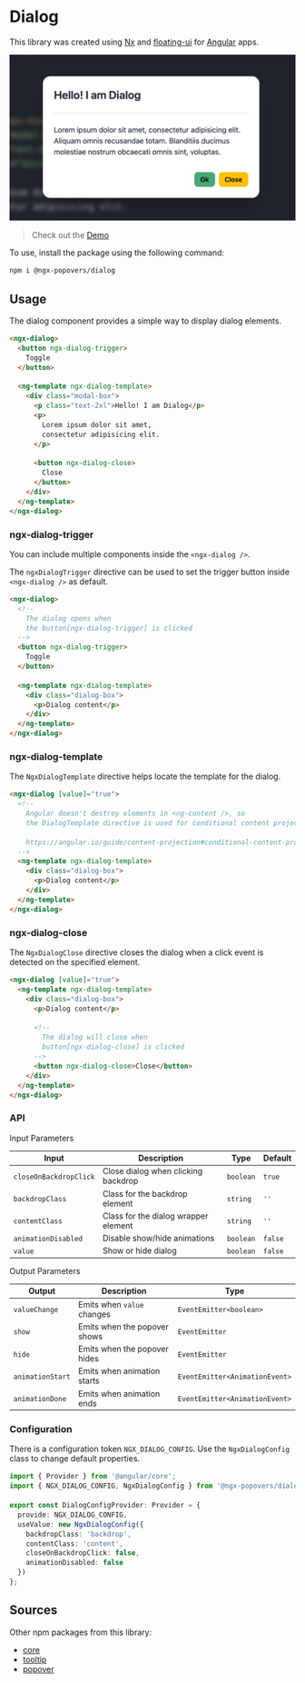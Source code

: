 # Dialog

This library was created using [Nx](https://nx.dev) and [floating-ui](https://floating-ui.com/) for [Angular](https://angular.dev/) apps.

![Dialog Preview](https://raw.githubusercontent.com/al-march/ngx-popovers/main/packages/dialog/assets/preview.png)

> Check out the [Demo](https://ngx-popovers.vercel.app/docs/dialog)

To use, install the package using the following command:

```bash
npm i @ngx-popovers/dialog
```

## Usage

The dialog component provides a simple way to display dialog elements.

```html
<ngx-dialog>
  <button ngx-dialog-trigger>
    Toggle
  </button>

  <ng-template ngx-dialog-template>
    <div class="modal-box">
      <p class="text-2xl">Hello! I am Dialog</p>
      <p>
        Lorem ipsum dolor sit amet,
        consectetur adipisicing elit.
      </p>

      <button ngx-dialog-close>
        Close
      </button>
    </div>
  </ng-template>
</ngx-dialog>
```

### ngx-dialog-trigger

You can include multiple components inside the `<ngx-dialog />`.

The `ngxDialogTrigger` directive can be used to set the trigger button inside `<ngx-dialog />` as default.

```html
<ngx-dialog>
  <!-- 
    The dialog opens when 
    the button[ngx-dialog-trigger] is clicked 
  -->
  <button ngx-dialog-trigger>
    Toggle
  </button>

  <ng-template ngx-dialog-template>
    <div class="dialog-box">
      <p>Dialog content</p>
    </div>
  </ng-template>
</ngx-dialog>
```

### ngx-dialog-template

The `NgxDialogTemplate` directive helps locate the template for the dialog.

```html
<ngx-dialog [value]="true">
  <!-- 
    Angular doesn't destroy elements in <ng-content />, so
    the DialogTemplate directive is used for conditional content projection.
    
    https://angular.io/guide/content-projection#conditional-content-projection
  -->
  <ng-template ngx-dialog-template>
    <div class="dialog-box">
      <p>Dialog content</p>
    </div>
  </ng-template>
</ngx-dialog>
```

### ngx-dialog-close

The `NgxDialogClose` directive closes the dialog when a click event is detected on the specified element.

```html
<ngx-dialog [value]="true">
  <ng-template ngx-dialog-template>
    <div class="dialog-box">
      <p>Dialog content</p>

      <!-- 
        The dialog will close when 
        button[ngx-dialog-close] is clicked 
      -->
      <button ngx-dialog-close>Close</button>
    </div>
  </ng-template>
</ngx-dialog>
```

### API

Input Parameters

| Input                  | Description                            | Type      | Default |
|------------------------|----------------------------------------|-----------|---------|
| `closeOnBackdropClick` | Close dialog when clicking backdrop    | `boolean` | `true`  |
| `backdropClass`        | Class for the backdrop element         | `string`  | `''`    |
| `contentClass`         | Class for the dialog wrapper element   | `string`  | `''`    |
| `animationDisabled`    | Disable show/hide animations           | `boolean` | `false` |
| `value`                | Show or hide dialog                    | `boolean` | `false` |

Output Parameters

| Output           | Description                    | Type                           |
|------------------|--------------------------------|--------------------------------|
| `valueChange`    | Emits when `value` changes     | `EventEmitter<boolean>`        |
| `show`           | Emits when the popover shows   | `EventEmitter`                 |
| `hide`           | Emits when the popover hides   | `EventEmitter`                 |
| `animationStart` | Emits when animation starts    | `EventEmitter<AnimationEvent>` |
| `animationDone`  | Emits when animation ends      | `EventEmitter<AnimationEvent>` |

### Configuration

There is a configuration token `NGX_DIALOG_CONFIG`.
Use the `NgxDialogConfig` class to change default properties.

```typescript
import { Provider } from '@angular/core';
import { NGX_DIALOG_CONFIG, NgxDialogConfig } from '@ngx-popovers/dialog';

export const DialogConfigProvider: Provider = {
  provide: NGX_DIALOG_CONFIG,
  useValue: new NgxDialogConfig({
    backdropClass: 'backdrop',
    contentClass: 'content',
    closeOnBackdropClick: false,
    animationDisabled: false
  })
};
```

## Sources

Other npm packages from this library:

* [core](https://www.npmjs.com/package/@ngx-popovers/core)
* [tooltip](https://www.npmjs.com/package/@ngx-popovers/tooltip)
* [popover](https://www.npmjs.com/package/@ngx-popovers/popover)
